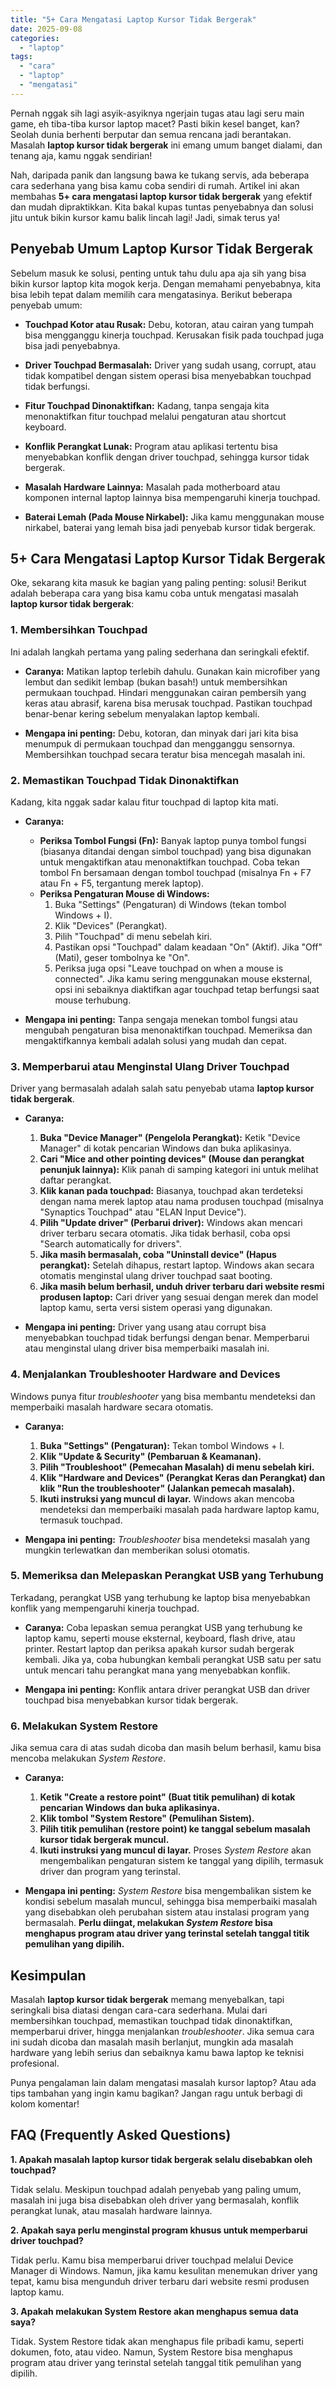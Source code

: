 ```yaml
---
title: "5+ Cara Mengatasi Laptop Kursor Tidak Bergerak"
date: 2025-09-08
categories: 
  - "laptop"
tags: 
  - "cara"
  - "laptop"
  - "mengatasi"
---
```


Pernah nggak sih lagi asyik-asyiknya ngerjain tugas atau lagi seru main game, eh tiba-tiba kursor laptop macet? Pasti bikin kesel banget, kan? Seolah dunia berhenti berputar dan semua rencana jadi berantakan. Masalah **laptop kursor tidak bergerak** ini emang umum banget dialami, dan tenang aja, kamu nggak sendirian!

Nah, daripada panik dan langsung bawa ke tukang servis, ada beberapa cara sederhana yang bisa kamu coba sendiri di rumah. Artikel ini akan membahas **5+ cara mengatasi laptop kursor tidak bergerak** yang efektif dan mudah dipraktikkan. Kita bakal kupas tuntas penyebabnya dan solusi jitu untuk bikin kursor kamu balik lincah lagi! Jadi, simak terus ya!

## Penyebab Umum Laptop Kursor Tidak Bergerak

Sebelum masuk ke solusi, penting untuk tahu dulu apa aja sih yang bisa bikin kursor laptop kita mogok kerja. Dengan memahami penyebabnya, kita bisa lebih tepat dalam memilih cara mengatasinya. Berikut beberapa penyebab umum:

- **Touchpad Kotor atau Rusak:** Debu, kotoran, atau cairan yang tumpah bisa mengganggu kinerja touchpad. Kerusakan fisik pada touchpad juga bisa jadi penyebabnya.
    
- **Driver Touchpad Bermasalah:** Driver yang sudah usang, corrupt, atau tidak kompatibel dengan sistem operasi bisa menyebabkan touchpad tidak berfungsi.
    
- **Fitur Touchpad Dinonaktifkan:** Kadang, tanpa sengaja kita menonaktifkan fitur touchpad melalui pengaturan atau shortcut keyboard.
    
- **Konflik Perangkat Lunak:** Program atau aplikasi tertentu bisa menyebabkan konflik dengan driver touchpad, sehingga kursor tidak bergerak.
    
- **Masalah Hardware Lainnya:** Masalah pada motherboard atau komponen internal laptop lainnya bisa mempengaruhi kinerja touchpad.
    
- **Baterai Lemah (Pada Mouse Nirkabel):** Jika kamu menggunakan mouse nirkabel, baterai yang lemah bisa jadi penyebab kursor tidak bergerak.
    

## 5+ Cara Mengatasi Laptop Kursor Tidak Bergerak

Oke, sekarang kita masuk ke bagian yang paling penting: solusi! Berikut adalah beberapa cara yang bisa kamu coba untuk mengatasi masalah **laptop kursor tidak bergerak**:

### 1\. Membersihkan Touchpad

Ini adalah langkah pertama yang paling sederhana dan seringkali efektif.

- **Caranya:** Matikan laptop terlebih dahulu. Gunakan kain microfiber yang lembut dan sedikit lembap (bukan basah!) untuk membersihkan permukaan touchpad. Hindari menggunakan cairan pembersih yang keras atau abrasif, karena bisa merusak touchpad. Pastikan touchpad benar-benar kering sebelum menyalakan laptop kembali.
    
- **Mengapa ini penting:** Debu, kotoran, dan minyak dari jari kita bisa menumpuk di permukaan touchpad dan mengganggu sensornya. Membersihkan touchpad secara teratur bisa mencegah masalah ini.
    

### 2\. Memastikan Touchpad Tidak Dinonaktifkan

Kadang, kita nggak sadar kalau fitur touchpad di laptop kita mati.

- **Caranya:**
    
    - **Periksa Tombol Fungsi (Fn):** Banyak laptop punya tombol fungsi (biasanya ditandai dengan simbol touchpad) yang bisa digunakan untuk mengaktifkan atau menonaktifkan touchpad. Coba tekan tombol Fn bersamaan dengan tombol touchpad (misalnya Fn + F7 atau Fn + F5, tergantung merek laptop).
    - **Periksa Pengaturan Mouse di Windows:**
        1. Buka "Settings" (Pengaturan) di Windows (tekan tombol Windows + I).
        2. Klik "Devices" (Perangkat).
        3. Pilih "Touchpad" di menu sebelah kiri.
        4. Pastikan opsi "Touchpad" dalam keadaan "On" (Aktif). Jika "Off" (Mati), geser tombolnya ke "On".
        5. Periksa juga opsi "Leave touchpad on when a mouse is connected". Jika kamu sering menggunakan mouse eksternal, opsi ini sebaiknya diaktifkan agar touchpad tetap berfungsi saat mouse terhubung.
- **Mengapa ini penting:** Tanpa sengaja menekan tombol fungsi atau mengubah pengaturan bisa menonaktifkan touchpad. Memeriksa dan mengaktifkannya kembali adalah solusi yang mudah dan cepat.
    

### 3\. Memperbarui atau Menginstal Ulang Driver Touchpad

Driver yang bermasalah adalah salah satu penyebab utama **laptop kursor tidak bergerak**.

- **Caranya:**
    
    1. **Buka "Device Manager" (Pengelola Perangkat):** Ketik "Device Manager" di kotak pencarian Windows dan buka aplikasinya.
    2. **Cari "Mice and other pointing devices" (Mouse dan perangkat penunjuk lainnya):** Klik panah di samping kategori ini untuk melihat daftar perangkat.
    3. **Klik kanan pada touchpad:** Biasanya, touchpad akan terdeteksi dengan nama merek laptop atau nama produsen touchpad (misalnya "Synaptics Touchpad" atau "ELAN Input Device").
    4. **Pilih "Update driver" (Perbarui driver):** Windows akan mencari driver terbaru secara otomatis. Jika tidak berhasil, coba opsi "Search automatically for drivers".
    5. **Jika masih bermasalah, coba "Uninstall device" (Hapus perangkat):** Setelah dihapus, restart laptop. Windows akan secara otomatis menginstal ulang driver touchpad saat booting.
    6. **Jika masih belum berhasil, unduh driver terbaru dari website resmi produsen laptop:** Cari driver yang sesuai dengan merek dan model laptop kamu, serta versi sistem operasi yang digunakan.
- **Mengapa ini penting:** Driver yang usang atau corrupt bisa menyebabkan touchpad tidak berfungsi dengan benar. Memperbarui atau menginstal ulang driver bisa memperbaiki masalah ini.
    

### 4\. Menjalankan Troubleshooter Hardware and Devices

Windows punya fitur _troubleshooter_ yang bisa membantu mendeteksi dan memperbaiki masalah hardware secara otomatis.

- **Caranya:**
    
    1. **Buka "Settings" (Pengaturan):** Tekan tombol Windows + I.
    2. **Klik "Update & Security" (Pembaruan & Keamanan).**
    3. **Pilih "Troubleshoot" (Pemecahan Masalah) di menu sebelah kiri.**
    4. **Klik "Hardware and Devices" (Perangkat Keras dan Perangkat) dan klik "Run the troubleshooter" (Jalankan pemecah masalah).**
    5. **Ikuti instruksi yang muncul di layar.** Windows akan mencoba mendeteksi dan memperbaiki masalah pada hardware laptop kamu, termasuk touchpad.
- **Mengapa ini penting:** _Troubleshooter_ bisa mendeteksi masalah yang mungkin terlewatkan dan memberikan solusi otomatis.
    

### 5\. Memeriksa dan Melepaskan Perangkat USB yang Terhubung

Terkadang, perangkat USB yang terhubung ke laptop bisa menyebabkan konflik yang mempengaruhi kinerja touchpad.

- **Caranya:** Coba lepaskan semua perangkat USB yang terhubung ke laptop kamu, seperti mouse eksternal, keyboard, flash drive, atau printer. Restart laptop dan periksa apakah kursor sudah bergerak kembali. Jika ya, coba hubungkan kembali perangkat USB satu per satu untuk mencari tahu perangkat mana yang menyebabkan konflik.
    
- **Mengapa ini penting:** Konflik antara driver perangkat USB dan driver touchpad bisa menyebabkan kursor tidak bergerak.
    

### 6\. Melakukan System Restore

Jika semua cara di atas sudah dicoba dan masih belum berhasil, kamu bisa mencoba melakukan _System Restore_.

- **Caranya:**
    
    1. **Ketik "Create a restore point" (Buat titik pemulihan) di kotak pencarian Windows dan buka aplikasinya.**
    2. **Klik tombol "System Restore" (Pemulihan Sistem).**
    3. **Pilih titik pemulihan (restore point) ke tanggal sebelum masalah kursor tidak bergerak muncul.**
    4. **Ikuti instruksi yang muncul di layar.** Proses _System Restore_ akan mengembalikan pengaturan sistem ke tanggal yang dipilih, termasuk driver dan program yang terinstal.
- **Mengapa ini penting:** _System Restore_ bisa mengembalikan sistem ke kondisi sebelum masalah muncul, sehingga bisa memperbaiki masalah yang disebabkan oleh perubahan sistem atau instalasi program yang bermasalah. **Perlu diingat, melakukan _System Restore_ bisa menghapus program atau driver yang terinstal setelah tanggal titik pemulihan yang dipilih.**
    

## Kesimpulan

Masalah **laptop kursor tidak bergerak** memang menyebalkan, tapi seringkali bisa diatasi dengan cara-cara sederhana. Mulai dari membersihkan touchpad, memastikan touchpad tidak dinonaktifkan, memperbarui driver, hingga menjalankan _troubleshooter_. Jika semua cara ini sudah dicoba dan masalah masih berlanjut, mungkin ada masalah hardware yang lebih serius dan sebaiknya kamu bawa laptop ke teknisi profesional.

Punya pengalaman lain dalam mengatasi masalah kursor laptop? Atau ada tips tambahan yang ingin kamu bagikan? Jangan ragu untuk berbagi di kolom komentar!

## FAQ (Frequently Asked Questions)

**1\. Apakah masalah laptop kursor tidak bergerak selalu disebabkan oleh touchpad?**

Tidak selalu. Meskipun touchpad adalah penyebab yang paling umum, masalah ini juga bisa disebabkan oleh driver yang bermasalah, konflik perangkat lunak, atau masalah hardware lainnya.

**2\. Apakah saya perlu menginstal program khusus untuk memperbarui driver touchpad?**

Tidak perlu. Kamu bisa memperbarui driver touchpad melalui Device Manager di Windows. Namun, jika kamu kesulitan menemukan driver yang tepat, kamu bisa mengunduh driver terbaru dari website resmi produsen laptop kamu.

**3\. Apakah melakukan System Restore akan menghapus semua data saya?**

Tidak. System Restore tidak akan menghapus file pribadi kamu, seperti dokumen, foto, atau video. Namun, System Restore bisa menghapus program atau driver yang terinstal setelah tanggal titik pemulihan yang dipilih.
